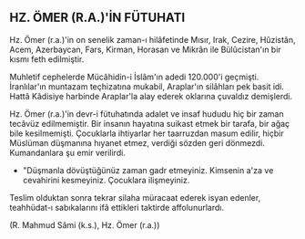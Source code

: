 ## HZ. ÖMER (R.A.)'İN FÜTUHATI

Hz. Ömer (r.a.)'in on senelik zaman-ı hilâfetinde Mısır, Irak, Cezire, Hûzistân, Acem, Azerbaycan, Fars, Kirman, Horasan ve Mikrân ile Bülûcistan'ın bir kısmı feth edilmiştir.

Muhletif cephelerde Mücâhidin-i İslâm'ın adedi 120.000'i geçmişti. İranlılar'ın muntazam teçhizatı­na mukabil, Araplar'ın silâhları pek basit idi. Hattâ Kâdisiye harbinde Araplar'la alay ederek oklarına çuvaldız demişlerdi.

Hz. Ömer (r.a.)'in devr-i fütuhatında adalet ve insaf hududu hiç bir zaman tecâvüz edilmemiştir. Bir insanın hayatına suikast etmek bir tarafa, bir ağaç bile kesilmemişti. Çocuklarla ihtiyarlar her taarruzdan masum edilir, hiçbir Müslüman düş­manına hıyanet etmez, verdiği sözden geri dön­mezdi. Kumandanlara şu emir verilirdi.

- "Düşmanla dövüştüğünüz zaman gadr etme­yiniz. Kimsenin a'za ve cevahirini kesmeyiniz. Ço­cuklara ilişmeyiniz.

Teslim olduktan sonra tekrar silaha müracaat ederek isyan edenler, teahhüdat-ı sabıkalarını ifâ ettikleri taktirde affolunurlardı.

(R. Mahmud Sâmi (k.s.), Hz. Ömer (r.a.))

